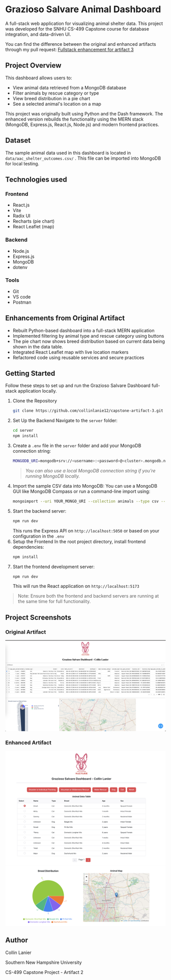 # Grazioso Salvare Animal Dashboard

A full-stack web application for visualizing animal shelter data. This project was developed for the SNHU CS-499 Capstone course for database integration, and data-driven UI.

You can find the difference between the original and enhanced artifacts through my pull request: [Fullstack enhancement for artifact 3](https://github.com/collinlanie12/capstone-artifact-3/pull/1)

## Project Overview

This dashboard allows users to:

- View animal data retrieved from a MongoDB database
- Filter animals by rescue category or type
- View breed distribution in a pie chart
- See a selected animal's location on a map

This project was originally built using Python and the Dash framework. The enhanced version rebuilds the functionality using the MERN stack (MongoDB, Express.js, React.js, Node.js) and modern frontend practices.

## Dataset

The sample animal data used in this dashboard is located in `data/aac_shelter_outcomes.csv/` .
This file can be imported into MongoDB for local testing.

## Technologies used

### Frontend

- React.js
- Vite
- Radix UI
- Recharts (pie chart)
- React Leaflet (map)

### Backend

- Node.js
- Express.js
- MongoDB
- dotenv

### Tools

- Git
- VS code
- Postman

## Enhancements from Original Artifact

- Rebuilt Python-based dashboard into a full-stack MERN application
- Implemented filtering by animal type and rescue category using buttons
- The pie chart now shows breed distribution based on current data being shown in the data table.
- Integrated React Leaflet map with live location markers
- Refactored code using reusable services and secure practices

## Getting Started
Follow these steps to set up and run the Grazioso Salvare Dashboard full-stack application locally.

1. Clone the Repository
   ```bash
   git clone https://github.com/collinlanie12/capstone-artifact-3.git
   ```
2. Set Up the Backend
   Navigate to the `server` folder:
   ```bash
   cd server
   npm install
   ```
3. Create a `.env` file in the `server` folder and add your MongoDB connection string:
   ```bash
   MONGODB_URI=mongodb+srv://<username>:<password>@<cluster>.mongodb.net/<dbname>?retryWrites=true&w=majority
   ```
   > _You can also use a local MongoDB connection string if you're running MongoDB locally._
4. Import the sample CSV data into MongoDB:
   You can use a MongoDB GUI like MongoDB Compass or run a command-line import using:
   ```bash
   mongoimport --uri YOUR_MONGO_URI --collection animals --type csv --headerline --file data/aac_shelter_outcomes.csv
5. Start the backend server:
   ```bash
   npm run dev
   ```
   This runs the Express API on `http://localhost:5050` or based on your configuration in the `.env`
6. Setup the Frontend
   In the root project directory, install frontend dependencies:
   ```bash
   npm install
   ```
7. Start the frontend development server:
   ```bash
   npm run dev
   ```
   This will run the React application on `http://localhost:5173`

> Note: Ensure both the frontend and backend servers are running at the same time for full functionality.

## Project Screenshots

### Original Artifact

![Original Artifact](/src/assets/original_artifact.png)

### Enhanced Artifact

![Enhanced Artifact Image 1](/src/assets/enhanced_artifact_1.png)
![Enhanced Artifact Image 2](/src/assets/enhanced_artifact_2.png)

## Author
Collin Lanier

Southern New Hampshire University

CS-499 Capstone Project - Artifact 2
